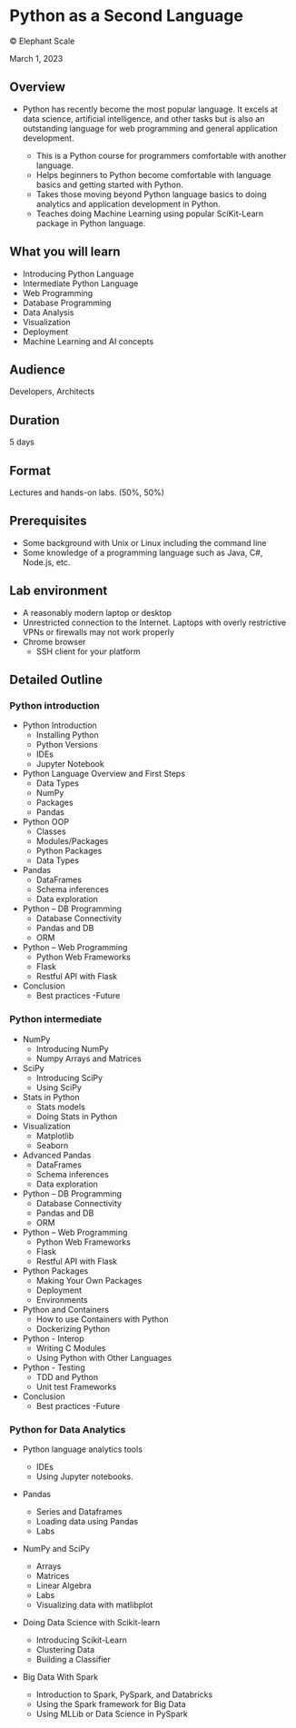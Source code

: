 # Python as a Second Language
© Elephant Scale

March 1, 2023

## Overview

* Python has recently become the most popular language.  It excels at data science,
artificial intelligence, and other tasks but is also an outstanding language for
web programming and general application development.  

  * This is a Python course for programmers comfortable with another language. 
  * Helps beginners to Python become comfortable with language basics and getting started with Python.
  * Takes those moving beyond Python language basics to doing analytics and application development in Python.
  * Teaches doing Machine Learning using popular SciKit-Learn package in Python language. 
  
## What you will learn
* Introducing Python Language
* Intermediate Python Language
* Web Programming
* Database Programming
* Data Analysis
* Visualization
* Deployment
* Machine Learning and AI concepts

## Audience
Developers, Architects

## Duration
5 days

## Format
Lectures and hands-on labs. (50%, 50%)

## Prerequisites

 * Some background with Unix or Linux including the command line
 * Some knowledge of a programming language such as Java, C#, Node.js, etc.

## Lab environment

* A reasonably modern laptop or desktop
* Unrestricted connection to the Internet. Laptops with overly restrictive VPNs or firewalls may not work properly
* Chrome browser
  - SSH client for your platform


## Detailed Outline

### Python introduction

 * Python Introduction
      - Installing Python
      - Python Versions
      - IDEs
      - Jupyter Notebook
 * Python Language Overview and First Steps
      - Data Types
      - NumPy
      - Packages
      - Pandas
 * Python OOP
      - Classes
      - Modules/Packages
      - Python Packages
      - Data Types
 * Pandas
      - DataFrames
      - Schema inferences
      - Data exploration
 * Python – DB Programming
      - Database Connectivity
      - Pandas and DB
      - ORM
 * Python – Web Programming
      - Python Web Frameworks
      - Flask
      - Restful API with Flask
 * Conclusion
     - Best practices
      -Future

### Python intermediate

* NumPy
  - Introducing NumPy
  - Numpy Arrays and Matrices
* SciPy
  - Introducing SciPy
  - Using SciPy
* Stats in Python
  - Stats models
  - Doing Stats in Python
* Visualization
  - Matplotlib
  - Seaborn
* Advanced Pandas
  - DataFrames
  - Schema inferences
  - Data exploration
* Python – DB Programming
  - Database Connectivity
  - Pandas and DB
  - ORM
* Python – Web Programming
  - Python Web Frameworks
  - Flask
  - Restful API with Flask
* Python Packages
  - Making Your Own Packages
  - Deployment
  - Environments
* Python and Containers
  - How to use Containers with Python
  - Dockerizing Python
* Python - Interop
  - Writing C Modules
  - Using Python with Other Languages
* Python - Testing
  - TDD and Python
  - Unit test Frameworks
* Conclusion
  - Best practices
    -Future

### Python for Data Analytics

* Python language analytics tools
  * IDEs
  * Using Jupyter notebooks.

* Pandas
  * Series and Dataframes
  * Loading data using Pandas
  * Labs

* NumPy and SciPy
  * Arrays
  * Matrices
  * Linear Algebra
  * Labs
  * Visualizing data with matlibplot

* Doing Data Science with Scikit-learn
  * Introducing Scikit-Learn
  * Clustering Data
  * Building a Classifier

* Big Data With Spark
  * Introduction to Spark, PySpark, and Databricks
  * Using the Spark framework for Big Data
  * Using MLLib or Data Science in PySpark
